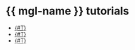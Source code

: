 # {{ mgl-name }} tutorials

* [{#T}](gitlab-containers.md)
* [{#T}](cr-scanner-with-k8s-and-gitlab.md)
* [{#T}](ci-cd-serverless.md)